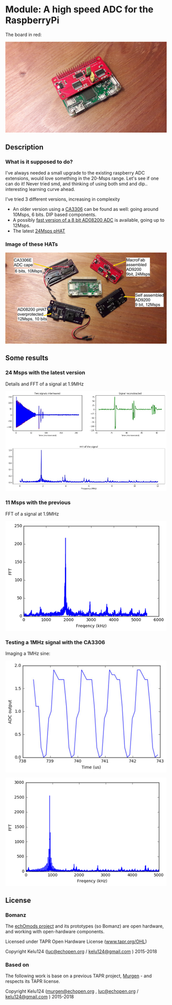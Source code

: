 # Module: A high speed ADC for the RaspberryPi

The board in red:

![](/images/20170717_205251.jpg)



## Description

### What is it supposed to do?

I've always needed a small upgrade to the existing raspberry ADC extensions, would love something in the 20-Msps range. Let's see if one can do it! Never tried smd, and thinking of using both smd and dip.. interesting learning curve ahead.

I've tried 3 different versions, increasing in complexity

* An older version using a [CA3306](/CA3306E/) can be found as well: going around 10Msps, 6 bits. DIP based components.
* A possibly [fast version of a 8 bit AD08200 ADC](/ADC08200/) is available, going up to 12Msps. 
* The latest [24Msps pHAT](/AD9200v2/)

### Image of these HATs

![](/images/20170717_203224.jpg)

## Some results

### 24 Msps with the latest version

Details and FFT of a signal at 1.9MHz

![](/images/twoadcs.jpg)

### 11 Msps with the previous

FFT of a signal at 1.9MHz

![](/images/ADC08200silentADCfft.png)

### Testing a 1MHz signal with the CA3306

Imaging a 1MHz sine:

![](/images/20170422-FirstAcqs.jpg)

![](/images/20170422-FirstAcqs-freq.png)
 
## License

### Bomanz 

The [echOmods project](https://github.com/kelu124/echomods) and its prototypes (so Bomanz) are open hardware, and working with open-hardware components.

Licensed under TAPR Open Hardware License (www.tapr.org/OHL)

Copyright Kelu124 (luc@echopen.org / kelu124@gmail.com ) 2015-2018

### Based on 

The following work is base on a previous TAPR project, [Murgen](https://github.com/kelu124/murgen-dev-kit) - and respects its TAPR license.

Copyright Kelu124 (murgen@echopen.org , luc@echopen.org / kelu124@gmail.com ) 2015-2018
